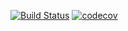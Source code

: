 [![Build Status](https://travis-ci.com/eskendarov/megafon.svg?branch=master)](https://travis-ci.com/eskendarov/megafon)
[![codecov](https://codecov.io/gh/eskendarov/megafon/branch/master/graph/badge.svg?token=FZP32LYE3M)](https://codecov.io/gh/eskendarov/megafon)